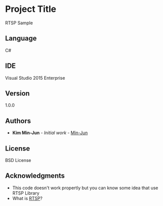 # Project Title

RTSP Sample

## Language

C#

## IDE

Visual Studio 2015 Enterprise

## Version

1.0.0

## Authors

* **Kim Min-Jun** - *Initial work* - [Min-Jun](https://github.com/mey1k)

## License

BSD License

## Acknowledgments

* This code doesn't work propertly but you can know some idea that use RTSP Library
* What is [RTSP](https://en.wikipedia.org/wiki/Real_Time_Streaming_Protocol)?
